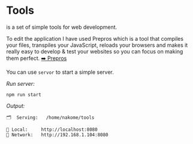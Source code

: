 # Tools

is a set of simple tools for web development.

To edit the application I have used Prepros which is a tool that compiles your files, transpiles your JavaScript, reloads your browsers and makes it really easy to develop & test your websites so you can focus on making them perfect. [➡️ Prepros ](https://prepros.io/)


You can use `servor` to start a simple server.

*Run server:*

    npm run start

*Output:*

    🗂  Serving:   /home/nakome/tools

    🏡 Local:     http://localhost:8080
    📡 Network:   http://192.168.1.104:8080
